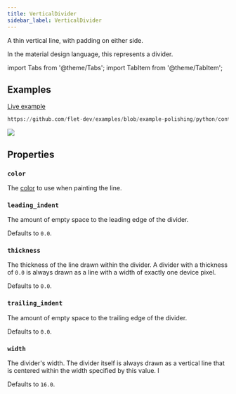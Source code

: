 ```yaml
---
title: VerticalDivider
sidebar_label: VerticalDivider
---
```


A thin vertical line, with padding on either side.

In the material design language, this represents a divider.

import Tabs from '@theme/Tabs';
import TabItem from '@theme/TabItem';

## Examples

[Live example](https://flet-controls-gallery.fly.dev/layout/verticaldivider)


```python reference
https://github.com/flet-dev/examples/blob/example-polishing/python/controls/layout/vertical-divider/divider-vert.py
```


<img src="/img/docs/controls/vertical-divider/vertical-divider.png" className="screenshot-40" />

## Properties

### `color`

The [color](/docs/reference/colors) to use when painting the line.

### `leading_indent`

The amount of empty space to the leading edge of the divider.

Defaults to `0.0`.

### `thickness`

The thickness of the line drawn within the divider. A divider with a thickness of `0.0` is always drawn as a line with a
width of exactly one device pixel.

Defaults to `0.0`.

### `trailing_indent`

The amount of empty space to the trailing edge of the divider.

Defaults to `0.0`.

### `width`

The divider's width. The divider itself is always drawn as a vertical line that is centered within the width specified
by this value. I

Defaults to `16.0`.
